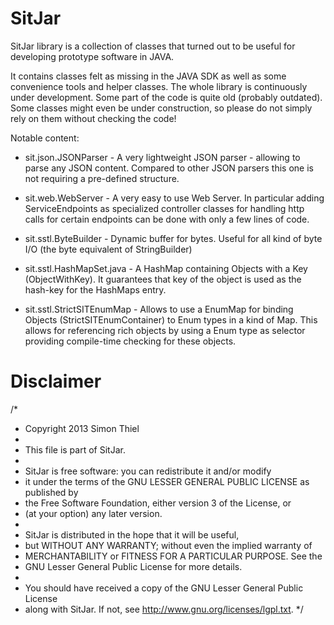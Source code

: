 
SitJar
======


SitJar library is a collection of classes that turned out to be useful for developing prototype software in JAVA.

It contains classes felt as missing in the JAVA SDK as well as some convenience tools and helper classes. The whole library is continuously under development. Some part of the code is quite old (probably outdated). Some classes might even be under construction, so please do not simply rely on them without checking the code!

Notable content:

* sit.json.JSONParser - A very lightweight JSON parser - allowing to parse any JSON content. Compared to other JSON parsers this one is not requiring a pre-defined structure. 
* sit.web.WebServer - A very easy to use Web Server. In particular adding ServiceEndpoints as specialized controller classes for handling http calls for certain endpoints can be done with only a few lines of code.
* sit.sstl.ByteBuilder - Dynamic buffer for bytes. Useful for all kind of byte I/O (the byte equivalent of StringBuilder)

* sit.sstl.HashMapSet.java - A HashMap containing Objects with a Key (ObjectWithKey). It guarantees that key of the object is used as the hash-key for the HashMaps entry.

* sit.sstl.StrictSITEnumMap - Allows to use a EnumMap for binding Objects (StrictSITEnumContainer) to Enum types in a kind of Map. This allows for referencing rich objects by using a Enum type as selector providing compile-time checking for these objects.





Disclaimer
==========

/*
* Copyright 2013 Simon Thiel
*
* This file is part of SitJar.
*
* SitJar is free software: you can redistribute it and/or modify
* it under the terms of the GNU LESSER GENERAL PUBLIC LICENSE as published by
* the Free Software Foundation, either version 3 of the License, or
* (at your option) any later version.
* 
* SitJar is distributed in the hope that it will be useful,
* but WITHOUT ANY WARRANTY; without even the implied warranty of
* MERCHANTABILITY or FITNESS FOR A PARTICULAR PURPOSE.  See the
* GNU Lesser General Public License for more details.
* 
* You should have received a copy of the GNU Lesser General Public License
* along with SitJar. If not, see <http://www.gnu.org/licenses/lgpl.txt>.
*/
